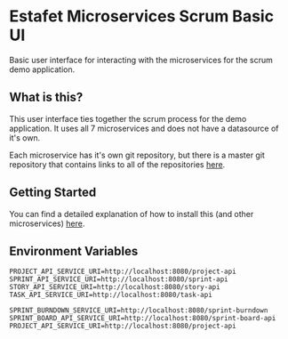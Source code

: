 # Estafet Microservices Scrum Basic UI
Basic user interface for interacting with the microservices for the scrum demo application.
## What is this?
This user interface ties together the scrum process for the demo application. It uses all 7 microservices and does not have a datasource of it's own.

Each microservice has it's own git repository, but there is a master git repository that contains links to all of the repositories [here](https://github.com/Estafet-LTD/estafet-microservices-scrum).
## Getting Started
You can find a detailed explanation of how to install this (and other microservices) [here](https://github.com/Estafet-LTD/estafet-microservices-scrum#getting-started).

## Environment Variables
```
PROJECT_API_SERVICE_URI=http://localhost:8080/project-api
SPRINT_API_SERVICE_URI=http://localhost:8080/sprint-api
STORY_API_SERVICE_URI=http://localhost:8080/story-api
TASK_API_SERVICE_URI=http://localhost:8080/task-api

SPRINT_BURNDOWN_SERVICE_URI=http://localhost:8080/sprint-burndown
SPRINT_BOARD_API_SERVICE_URI=http://localhost:8080/sprint-board-api
PROJECT_API_SERVICE_URI=http://localhost:8080/project-api
```

